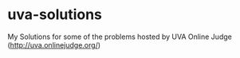 # uva-solutions
My Solutions for some of the problems hosted by UVA Online Judge (http://uva.onlinejudge.org/)
